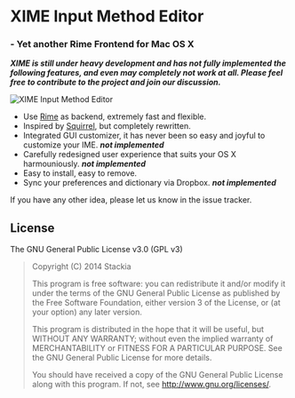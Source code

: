 # XIME Input Method Editor
### - Yet another Rime Frontend for Mac OS X

***XIME is still under heavy development and has not fully implemented the following features, and even may completely not work at all. Please feel free to contribute to the project and join our discussion.***

![XIME Input Method Editor][1]

* Use [Rime][2] as backend, extremely fast and flexible.
* Inspired by [Squirrel][3], but completely rewritten.
* Integrated GUI customizer, it has never been so easy and joyful to customize your IME. ***not implemented***
* Carefully redesigned user experience that suits your OS X harmouniously. ***not implemented***
* Easy to install, easy to remove.
* Sync your preferences and dictionary via Dropbox. ***not implemented***

If you have any other idea, please let us know in the issue tracker.

## License
The GNU General Public License v3.0 (GPL v3)

>Copyright (C) 2014 Stackia
> 
>This program is free software: you can redistribute it and/or modify it under the terms of the GNU General Public License as published by the Free Software Foundation, either version 3 of the License, or (at your option) any later version.
> 
>This program is distributed in the hope that it will be useful, but WITHOUT ANY WARRANTY; without even the implied warranty of MERCHANTABILITY or FITNESS FOR A PARTICULAR PURPOSE.  See the GNU General Public License for more details.
> 
>You should have received a copy of the GNU General Public License along with this program.  If not, see <http://www.gnu.org/licenses/>.


[1]: http://i.imgur.com/EzblWGM.png
[2]: https://github.com/lotem/librime
[3]: https://github.com/lotem/squirrel